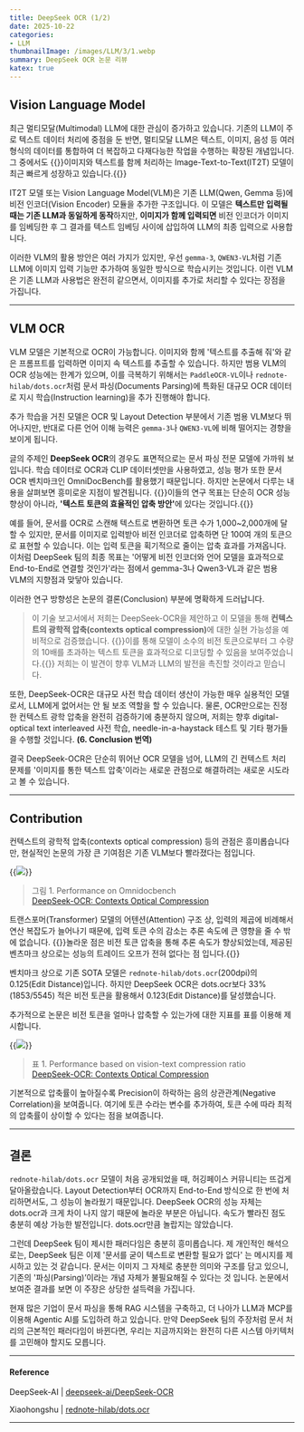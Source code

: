```yaml
---
title: DeepSeek OCR (1/2)
date: 2025-10-22
categories:
- LLM
thumbnailImage: /images/LLM/3/1.webp
summary: DeepSeek OCR 논문 리뷰
katex: true
---
```

## Vision Language Model
최근 멀티모달(Multimodal) LLM에 대한 관심이 증가하고 있습니다. 기존의 LLM이 주로 텍스트 데이터 처리에 중점을 둔 반면, 멀티모달 LLM은 텍스트, 이미지, 음성 등 여러 형식의 데이터를 통합하여 더 복잡하고 다재다능한 작업을 수행하는 확장된 개념입니다. 그 중에서도 {{<hl-text primary>}}이미지와 텍스트를 함께 처리하는 Image-Text-to-Text(IT2T) 모델이 최근 빠르게 성장하고 있습니다.{{</hl-text>}}

IT2T 모델 또는 Vision Language Model(VLM)은 기존 LLM(Qwen, Gemma 등)에 비전 인코더(Vision Encoder) 모듈을 추가한 구조입니다. 이 모델은 <strong>텍스트만 입력될 때는 기존 LLM과 동일하게 동작</strong>하지만, <strong>이미지가 함께 입력되면</strong> 비전 인코더가 이미지를 임베딩한 후 그 결과를 텍스트 임베딩 사이에 삽입하여 LLM의 최종 입력으로 사용합니다.

이러한 VLM의 활용 방안은 여러 가지가 있지만, 우선 `gemma-3`, `QWEN3-VL`처럼 기존 LLM에 이미지 입력 기능만 추가하여 동일한 방식으로 학습시키는 것입니다. 이런 VLM은 기존 LLM과 사용법은 완전히 같으면서, 이미지를 추가로 처리할 수 있다는 장점을 가집니다.

---
## VLM OCR
VLM 모델은 기본적으로 OCR이 가능합니다. 이미지와 함께 '텍스트를 추출해 줘'와 같은 프롬프트를 입력하면 이미지 속 텍스트를 추출할 수 있습니다. 하지만 범용 VLM의 OCR 성능에는 한계가 있으며, 이를 극복하기 위해서는 `PaddleOCR-VL`이나 `rednote-hilab/dots.ocr`처럼 문서 파싱(Documents Parsing)에 특화된 대규모 OCR 데이터로 지시 학습(Instruction learning)을 추가 진행해야 합니다.

추가 학습을 거친 모델은 OCR 및 Layout Detection 부분에서 기존 범용 VLM보다 뛰어나지만, 반대로 다른 언어 이해 능력은 `gemma-3`나 `QWEN3-VL`에 비해 떨어지는 경향을 보이게 됩니다.

글의 주제인 <strong>DeepSeek OCR</strong>의 경우도 표면적으로는 문서 파싱 전문 모델에 가까워 보입니다. 학습 데이터로 OCR과 CLIP 데이터셋만을 사용하였고, 성능 평가 또한 문서 OCR 벤치마크인 OmniDocBench를 활용했기 때문입니다. 하지만 논문에서 다루는 내용을 살펴보면 흥미로운 지점이 발견됩니다. {{<hl-text primary>}}이들의 연구 목표는 단순히 OCR 성능 향상이 아니라, <strong>'텍스트 토큰의 효율적인 압축 방안'</strong>에 있다는 것입니다.{{</hl-text>}}

예를 들어, 문서를 OCR로 스캔해 텍스트로 변환하면 토큰 수가 1,000~2,000개에 달할 수 있지만, 문서를 이미지로 입력받아 비전 인코더로 압축하면 단 100여 개의 토큰으로 표현할 수 있습니다. 이는 입력 토큰을 획기적으로 줄이는 압축 효과를 가져옵니다. 이처럼 DeepSeek 팀의 최종 목표는 '어떻게 비전 인코더와 언어 모델을 효과적으로 End-to-End로 연결할 것인가'라는 점에서 gemma-3나 Qwen3-VL과 같은 범용 VLM의 지향점과 맞닿아 있습니다.

이러한 연구 방향성은 논문의 결론(Conclusion) 부분에 명확하게 드러납니다.

> 이 기술 보고서에서 저희는 DeepSeek-OCR을 제안하고 이 모델을 통해 <strong>컨텍스트의 광학적 압축(contexts optical compression)</strong>에 대한 실현 가능성을 예비적으로 검증했습니다. {{<hl-text primary>}}이를 통해 모델이 소수의 비전 토큰으로부터 그 수량의 10배를 초과하는 텍스트 토큰을 효과적으로 디코딩할 수 있음을 보여주었습니다.{{</hl-text>}} 저희는 이 발견이 향후 VLM과 LLM의 발전을 촉진할 것이라고 믿습니다.

또한, DeepSeek-OCR은 대규모 사전 학습 데이터 생산이 가능한 매우 실용적인 모델로서, LLM에게 없어서는 안 될 보조 역할을 할 수 있습니다. 물론, OCR만으로는 진정한 컨텍스트 광학 압축을 완전히 검증하기에 충분하지 않으며, 저희는 향후 digital-optical text interleaved 사전 학습, needle-in-a-haystack 테스트 및 기타 평가들을 수행할 것입니다. <strong>(6. Conclusion 번역)</strong>

결국 DeepSeek-OCR은 단순히 뛰어난 OCR 모델을 넘어, LLM의 긴 컨텍스트 처리 문제를 '이미지를 통한 텍스트 압축'이라는 새로운 관점으로 해결하려는 새로운 시도라고 볼 수 있습니다.

---
## Contribution
컨텍스트의 광학적 압축(contexts optical compression) 등의 관점은 흥미롭습니다만, 현실적인 논문의 가장 큰 기여점은 기존 VLM보다 빨라졌다는 점입니다.

{{<image classes="fig-80 center" src="/images/LLM/3/1.webp">}}
> 그림 1. Performance on Omnidocbench<br>
[DeepSeek-OCR: Contexts Optical Compression](https://github.com/deepseek-ai/DeepSeek-OCR)

트랜스포머(Transformer) 모델의 어텐션(Attention) 구조 상, 입력의 제곱에 비례해서 연산 복잡도가 늘어나기 때문에, 입력 토큰 수의 감소는 추론 속도에 큰 영향을 줄 수 밖에 없습니다. {{<hl-text primary>}}놀라운 점은 비전 토큰 압축을 통해 추론 속도가 향상되었는데, 제공된 벤츠마크 상으로는 성능의 트레이드 오프가 전혀 없다는 점 입니다.{{</hl-text>}}

벤치마크 상으로 기존 SOTA 모델은 `rednote-hilab/dots.ocr`(200dpi)의 0.125(Edit Distance)입니다. 하지만 DeepSeek OCR은 dots.ocr보다 33%(1853/5545) 적은 비전 토큰을 활용해서 0.123(Edit Distance)를 달성했습니다.

추가적으로 논문은 비전 토큰을 얼마나 압축할 수 있는가에 대한 지표를 표를 이용해 제시합니다.

{{<image classes="fig-80 center" src="/images/LLM/3/2.webp">}}
> 표 1. Performance based on vision-text compression ratio<br>
[DeepSeek-OCR: Contexts Optical Compression](https://github.com/deepseek-ai/DeepSeek-OCR)

기본적으로 압축률이 높아질수록 Precision이 하락하는 음의 상관관계(Negative Correlation)을 보여줍니다. 여기에 토큰 수라는 변수를 추가하여, 토큰 수에 따라 최적의 압축률이 상이할 수 있다는 점을 보여줍니다.

---
## 결론
`rednote-hilab/dots.ocr` 모델이 처음 공개되었을 때, 허깅페이스 커뮤니티는 뜨겁게 달아올랐습니다. Layout Detection부터 OCR까지 End-to-End 방식으로 한 번에 처리하면서도, 그 성능이 놀라웠기 때문입니다. DeepSeek OCR의 성능 자체는 dots.ocr과 크게 차이 나지 않기 때문에 놀라운 부분은 아닙니다. 속도가 빨라진 점도 충분히 예상 가능한 발전입니다. dots.ocr만큼 놀랍지는 않았습니다.

그런데 DeepSeek 팀이 제시한 패러다임은 충분히 흥미롭습니다. 제 개인적인 해석으로는, DeepSeek 팀은 이제 '문서를 굳이 텍스트로 변환할 필요가 없다' 는 메시지를 제시하고 있는 것 같습니다. 문서는 이미지 그 자체로 충분한 의미와 구조를 담고 있으니, 기존의 '파싱(Parsing)&rsquo;이라는 개념 자체가 불필요해질 수 있다는 것 입니다. 논문에서 보여준 결과를 보면 이 주장은 상당한 설득력을 가집니다.

현재 많은 기업이 문서 파싱을 통해 RAG 시스템을 구축하고, 더 나아가 LLM과 MCP를 이용해 Agentic AI를 도입하려 하고 있습니다. 만약 DeepSeek 팀의 주장처럼 문서 처리의 근본적인 패러다임이 바뀐다면, 우리는 지금까지와는 완전히 다른 시스템 아키텍처를 고민해야 할지도 모릅니다.

---
#### Reference
DeepSeek-AI | [deepseek-ai/DeepSeek-OCR](https://huggingface.co/deepseek-ai/DeepSeek-OCR)

Xiaohongshu | [rednote-hilab/dots.ocr](https://huggingface.co/rednote-hilab/dots.ocr)

---